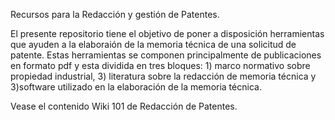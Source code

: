 Recursos para la Redacción y gestión de Patentes.

El presente repositorio tiene el objetivo de poner a disposición herramientas que ayuden a la elaboraión de la memoria técnica de una solicitud de patente. Estas herramientas se componen principalmente de publicaciones en formato pdf y esta dividida en tres bloques: 1) marco normativo sobre propiedad industrial, 3) literatura sobre la redacción de memoria técnica y 3)software utilizado en la elaboración de la memoria técnica.

Vease el contenido Wiki 101 de Redacción de Patentes.
